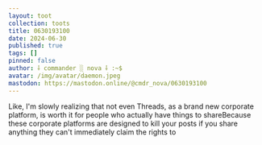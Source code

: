 ```yaml
---
layout: toot
collection: toots
title: 0630193100
date: 2024-06-30
published: true
tags: []
pinned: false
author: ⸸ commander ░ nova ⸸ :~$
avatar: /img/avatar/daemon.jpeg
mastodon: https://mastodon.online/@cmdr_nova/0630193100
---
```


Like, I'm slowly realizing that not even Threads, as a brand new corporate platform, is worth it for people who actually have things to shareBecause these corporate platforms are designed to kill your posts if you share anything they can't immediately claim the rights to
